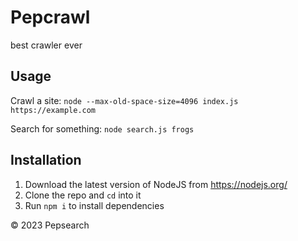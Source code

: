 # Pepcrawl
best crawler ever
## Usage
Crawl a site: `node --max-old-space-size=4096 index.js https://example.com`

Search for something: `node search.js frogs`
## Installation
1. Download the latest version of NodeJS from https://nodejs.org/
2. Clone the repo and `cd` into it
3. Run `npm i` to install dependencies

©️ 2023 Pepsearch
